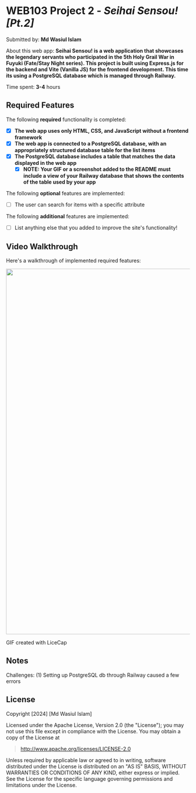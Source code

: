 # WEB103 Project 2 - *Seihai Sensou! [Pt.2]*

Submitted by: **Md Wasiul Islam**

About this web app: **Seihai Sensou! is a web application that showcases the legendary servants who participated in the 5th Holy Grail War in Fuyuki (Fate/Stay Night series). This project is built using Express.js for the backend and Vite (Vanilla JS) for the frontend development. This time its using a PostgreSQL database which is managed through Railway.**

Time spent: **3-4** hours

## Required Features

The following **required** functionality is completed:

<!-- Make sure to check off completed functionality below -->
- [x] **The web app uses only HTML, CSS, and JavaScript without a frontend framework**
- [x] **The web app is connected to a PostgreSQL database, with an appropriately structured database table for the list items**
- [x] **The PostgreSQL database includes a table that matches the data displayed in the web app**
  - [x] **NOTE: Your GIF or a screenshot added to the README must include a view of your Railway database that shows the contents of the table used by your app**

The following **optional** features are implemented:

- [ ] The user can search for items with a specific attribute

The following **additional** features are implemented:

- [ ] List anything else that you added to improve the site's functionality!

## Video Walkthrough

Here's a walkthrough of implemented required features:

<img src="/demo/codepath-web103-p2-recording.gif?raw=true" width="1000px">

<!-- Replace this with whatever GIF tool you used! -->
GIF created with LiceCap
<!-- Recommended tools:
[Kap](https://getkap.co/) for macOS
[ScreenToGif](https://www.screentogif.com/) for Windows
[peek](https://github.com/phw/peek) for Linux. -->

## Notes

Challenges: (1) Setting up PostgreSQL db through Railway caused a few errors

## License

Copyright [2024] [Md Wasiul Islam]

Licensed under the Apache License, Version 2.0 (the "License"); you may not use this file except in compliance with the License. You may obtain a copy of the License at

> http://www.apache.org/licenses/LICENSE-2.0

Unless required by applicable law or agreed to in writing, software distributed under the License is distributed on an "AS IS" BASIS, WITHOUT WARRANTIES OR CONDITIONS OF ANY KIND, either express or implied. See the License for the specific language governing permissions and limitations under the License.
